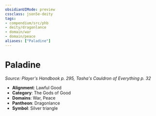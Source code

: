 ```yaml
---
obsidianUIMode: preview
cssclass: json5e-deity
tags:
- compendium/src/phb
- deity/dragonlance
- domain/war
- domain/peace
aliases: ["Paladine"]
---
```

# Paladine
*Source: Player's Handbook p. 295, Tasha's Cauldron of Everything p. 32* 

- **Alignment**: Lawful Good
- **Category**: The Gods of Good
- **Domains**: War, Peace
- **Pantheon**: Dragonlance
- **Symbol**: Silver triangle